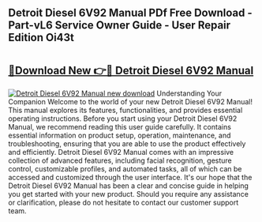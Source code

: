 ## Detroit Diesel 6V92 Manual PDf Free Download - Part-vL6 Service Owner Guide - User Repair Edition Oi43t

# <h2><a href="http://bc36892.oget.top/?id=Detroit+Diesel+6V92+Manual">🔗Download New 👉🔴 Detroit Diesel 6V92 Manual</a></h2>

[![Detroit Diesel 6V92 Manual new download](https://i.imgur.com/5g1atiW.png)](http://bc36892.oget.top/?id=Detroit+Diesel+6V92+Manual)
Understanding Your Companion Welcome to the world of your new Detroit Diesel 6V92 Manual! This manual explores its features, functionalities, and provides essential operating instructions. Before you start using your Detroit Diesel 6V92 Manual, we recommend reading this user guide carefully. It contains essential information on product setup, operation, maintenance, and troubleshooting, ensuring that you are able to use the product effectively and efficiently. Detroit Diesel 6V92 Manual comes with an impressive collection of advanced features, including facial recognition, gesture control, customizable profiles, and automated tasks, all of which can be accessed and customized through the user interface. It's our hope that the Detroit Diesel 6V92 Manual has been a clear and concise guide in helping you get started with your new product. Should you require any assistance or clarification, please do not hesitate to contact our customer support team.
